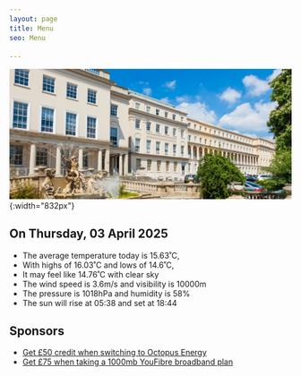 ```yaml
---
layout: page
title: Menu
seo: Menu

---
```


![Logo](/images/logo.jpg){:width="832px"}

<!-- weather_marker starts -->
## On Thursday, 03 April 2025

- The average temperature today is 15.63˚C,
- With highs of 16.03˚C and lows of 14.6˚C,
- It may feel like 14.76˚C with clear sky
- The wind speed is 3.6m/s and visibility is 10000m
- The pressure is 1018hPa and humidity is 58%
- The sun will rise at 05:38 and set at 18:44

<!-- weather_marker ends -->

## Sponsors

- [Get £50 credit when switching to Octopus Energy](https://bit.ly/3oD1nnS)
- [Get £75 when taking a 1000mb YouFibre broadband plan](https://aklam.io/91zWhU?)




